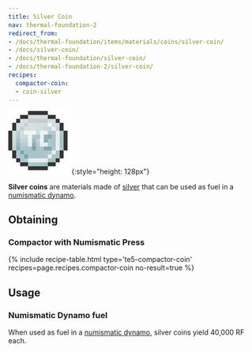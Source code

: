 ```yaml
---
title: Silver Coin
nav: thermal-foundation-2
redirect_from:
- /docs/thermal-foundation/items/materials/coins/silver-coin/
- /docs/silver-coin/
- /docs/thermal-foundation/silver-coin/
- /docs/thermal-foundation-2/silver-coin/
recipes:
  compactor-coin:
  - coin-silver
---
```


![Silver coin](/assets/images/thermal-foundation-2/coin-silver.png){:style="height: 128px"}


**Silver coins** are materials made of [silver](/docs/1.12/thermal-foundation-2/silver-ingot/) that can be
used as fuel in a [numismatic dynamo](/docs/1.12/thermal-expansion-5/numismatic-dynamo/).


Obtaining
---------

### Compactor with Numismatic Press
{% include recipe-table.html type='te5-compactor-coin' recipes=page.recipes.compactor-coin no-result=true %}


Usage
-----

### Numismatic Dynamo fuel
When used as fuel in a [numismatic dynamo](/docs/1.12/thermal-expansion-5/numismatic-dynamo/), silver
coins yield 40,000 RF each.
